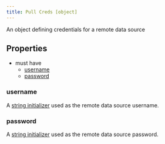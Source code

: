 ```yaml
---
title: Pull Creds [object]
---
```


An object defining credentials for a remote data source

## Properties
- must have
  - [username](#username)
  - [password](#password)

### username
A [string initializer](../../../../types/string#initialization) used as the remote data source username.

### password
A [string initializer](../../../../types/string#initialization) used as the remote data source password.